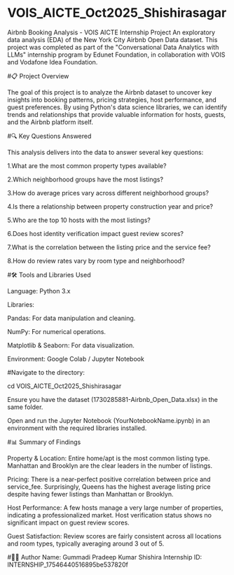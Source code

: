 # VOIS_AICTE_Oct2025_Shishirasagar
Airbnb Booking Analysis - VOIS AICTE Internship Project
An exploratory data analysis (EDA) of the New York City Airbnb Open Data dataset. This project was completed as part of the "Conversational Data Analytics with LLMs" internship program by Edunet Foundation, in collaboration with VOIS and Vodafone Idea Foundation.

#📋 Project Overview

The goal of this project is to analyze the Airbnb dataset to uncover key insights into booking patterns, pricing strategies, host performance, and guest preferences. By using Python's data science libraries, we can identify trends and relationships that provide valuable information for hosts, guests, and the Airbnb platform itself.

#🔍 Key Questions Answered

This analysis delivers into the data to answer several key questions:

1.What are the most common property types available?

2.Which neighborhood groups have the most listings?

3.How do average prices vary across different neighborhood groups?

4.Is there a relationship between property construction year and price?

5.Who are the top 10 hosts with the most listings?

6.Does host identity verification impact guest review scores?

7.What is the correlation between the listing price and the service fee?

8.How do review rates vary by room type and neighborhood?

#🛠 Tools and Libraries Used

Language: Python 3.x

Libraries:

Pandas: For data manipulation and cleaning.

NumPy: For numerical operations.

Matplotlib & Seaborn: For data visualization.

Environment: Google Colab / Jupyter Notebook

#Navigate to the directory:

cd VOIS_AICTE_Oct2025_Shishirasagar

Ensure you have the dataset (1730285881-Airbnb_Open_Data.xlsx) in the same folder.

Open and run the Jupyter Notebook (YourNotebookName.ipynb) in an environment with the required libraries installed.

#📊 Summary of Findings


Property & Location: Entire home/apt is the most common listing type. Manhattan and Brooklyn are the clear leaders in the number of listings.

Pricing: There is a near-perfect positive correlation between price and service_fee. Surprisingly, Queens has the highest average listing price despite having fewer listings than Manhattan or Brooklyn.

Host Performance: A few hosts manage a very large number of properties, indicating a professionalized market. Host verification status shows no significant impact on guest review scores.

Guest Satisfaction: Review scores are fairly consistent across all locations and room types, typically averaging around 3 out of 5.


#👨‍💻 Author
Name: Gummadi Pradeep Kumar Shishira
Internship ID: INTERNSHIP_17546440516895be537820f
